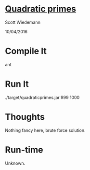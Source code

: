 # [Quadratic primes](http://projecteuler.net/problem=27)
Scott Wiedemann

10/04/2016

# Compile It
ant


# Run It
./target/quadraticprimes.jar 999 1000

# Thoughts
Nothing fancy here, brute force solution.

# Run-time
Unknown.
